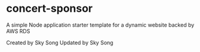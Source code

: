 # concert-sponsor
A simple Node application starter template for a dynamic website backed by AWS RDS

Created by Sky Song
Updated by Sky Song 
